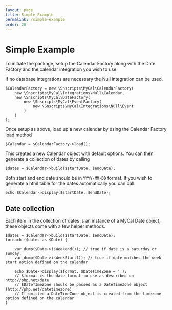 ```yaml
---
layout: page
title: Simple Example
permalink: /simple-example
order: 20
---
```

# Simple Example

To initiate the package, setup the Calendar Factory along with the Date Factory and the calendar integration you wish to use.

If no database integrations are necessary the Null integration can be used.

    $CalendarFactory = new \Snscripts\MyCal\CalendarFactory(
        new \Snscripts\MyCal\Integrations\Null\Calendar,
        new \Snscripts\MyCal\DateFactory(
            new \Snscripts\MyCal\EventFactory(
                new \Snscripts\MyCal\Integrations\Null\Event
            )
        )
    );

Once setup as above, load up a new calendar by using the Calendar Factory load method

    $Calendar = $CalendarFactory->load();

This creates a new Calendar object with default options. You can then generate a collection of dates by calling

    $dates = $Calendar->build($startDate, $endDate);

Both start and end date should be in `YYYY-MM-DD` format. If you wish to generate a html table for the dates automatically you can call:

    echo $Calendar->display($startDate, $endDate);

## Date collection

Each item in the collection of dates is an instance of a MyCal Date object, these objects come with a few helper methods.

    $dates = $Calendar->build($startDate, $endDate);
    foreach ($dates as $Date) {

        var_dump($Date->isWeekend()); // true if date is a saturday or sunday.
        var_dump($Date->isWeekStart()); // true if date matches the week start option defined on the calendar

        echo $Date->display($format, $DateTimeZone = '');
        // $format is the date format to use as described on http://php.net/date
        // $DateTImeZone should be passed as a DateTimeZone object (http://php.net/datetimezone)
        // If omitted a DateTimeZone object is created from the timezone option defined on the calendar
    }